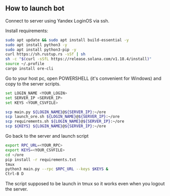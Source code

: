 ## How to launch bot

Connect to server using Yandex LoginOS via ssh.

Install requirements:

``` bash
sudo apt update && sudo apt install build-essential -y
sudo apt install python3 -y
sudo apt install python3-pip -y
curl https://sh.rustup.rs -sSf | sh
sh -c "$(curl -sSfL https://release.solana.com/v1.18.4/install)"
source ~/.profile
cargo install ore-cli
```

Go to your host pc, open POWERSHELL (it's convenient for Windows) and copy to the server scripts.

```bash
set LOGIN_NAME <YOUR_LOGIN>
set SERVER_IP <SERVER_IP>
set KEYS <YOUR_CSVFILE>
```
```bash
scp main.py ${LOGIN_NAME}@${SERVER_IP}:~/ore
scp launch_ore.sh ${LOGIN_NAME}@${SERVER_IP}:~/ore
scp requirements.sh ${LOGIN_NAME}@${SERVER_IP}:~/ore
scp ${KEYS} ${LOGIN_NAME}@${SERVER_IP}:~/ore
```

Go back to the server and launch script
```bash
export RPC_URL=<YOUR_RPC>
export KEYS=<YOUR_CSVFILE>
cd ~/ore
pip install -r requirements.txt
tmux
python3 main.py --rpc $RPC_URL --keys $KEYS &
Ctrl-B D
```
The script supposed to be launch in tmux so it works even when you logout the server.